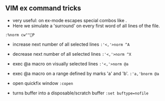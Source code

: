 ## VIM ex command tricks

* very useful: <c-v> on ex-mode escapes special combos like <C-a>.
* Here we simulate a 'surround' on every first word of all lines of the file.
```viml
:%norm cw""P
```

* increase next number of all selected lines
`:'<,'>norm ^A`

* decrease next number of all selected lines
`:'<,'>norm ^X`

* exec @a macro on visually selected lines
`:'<,'>norm @a`

* exec @a macro on a range defined by marks 'a' and 'b'.
`:'a,'bnorm @a`

* open quickfix window
`:copen`

* turns buffer into a disposable/scratch buffer
`:set buftype=nofile`
